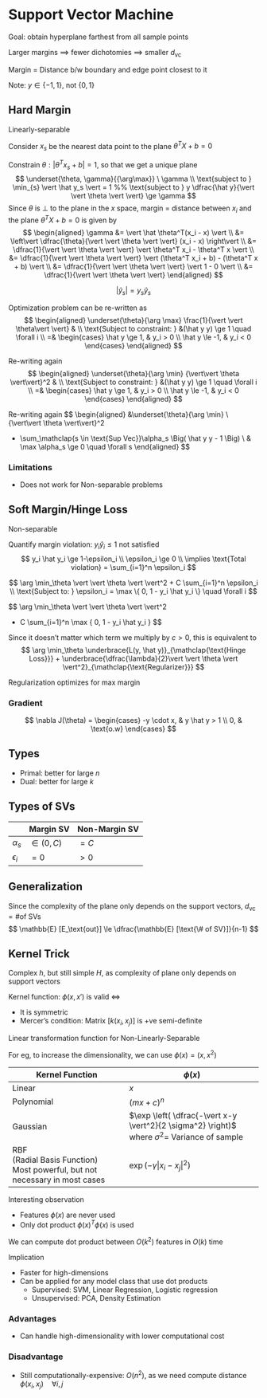 # Support Vector Machine

Goal: obtain hyperplane farthest from all sample points

Larger margins $\implies$ fewer dichotomies $\implies$ smaller $d_\text{vc}$

Margin = Distance b/w boundary and edge point closest to it

Note: $y \in \{ -1, 1 \}$, not $\{ 0, 1 \}$

## Hard Margin

Linearly-separable

Consider $x_s$ be the nearest data point to the plane $\theta^T X + b=0$

Constrain $\theta: \vert \theta^T x_s + b \vert = 1$, so that we get a unique plane
$$
\underset{\theta, \gamma}{{\arg\max}} \ \gamma
\\
\text{subject to } \min_{s} \vert \hat y_s \vert = 1
%% \text{subject to } y \dfrac{\hat y}{\vert \vert \theta \vert \vert} \ge \gamma
$$
Since $\theta$ is $\perp$ to the plane in the $x$ space, margin = distance between $x_i$ and the plane $\theta^T X + b=0$ is given by
$$
\begin{aligned}
\gamma
&= \vert \hat \theta^T(x_i - x) \vert
\\
&= \left\vert \dfrac{\theta}{\vert \vert \theta \vert \vert} (x_i - x) \right\vert
\\
&= \dfrac{1}{\vert \vert \theta \vert \vert} \vert \theta^T x_i - \theta^T x \vert
\\
&= \dfrac{1}{\vert \vert \theta \vert \vert} \vert (\theta^T x_i + b) - (\theta^T x + b) \vert \\
&= \dfrac{1}{\vert \vert \theta \vert \vert} \vert 1 - 0 \vert
\\
&= \dfrac{1}{\vert \vert \theta \vert \vert}
\end{aligned}
$$

$$
\vert \hat y_s \vert = y_s \hat y_s
$$

Optimization problem can be re-written as
$$
\begin{aligned}
\underset{\theta}{\arg \max} \frac{1}{\vert \vert \theta\vert \vert}
&
\\
\text{Subject to constraint: }
&(\hat y y) \ge 1 \quad \forall i
\\
=&
\begin{cases}
\hat y \ge 1, & y_i > 0 \\
\hat y \le -1, & y_i < 0 
\end{cases}
\end{aligned}
$$

Re-writing again
$$
\begin{aligned}
\underset{\theta}{\arg \min} {\vert\vert \theta \vert\vert}^2
&
\\
\text{Subject to constraint: }
&(\hat y y) \ge 1 \quad \forall i
\\
=&
\begin{cases}
\hat y \ge 1, & y_i > 0 \\
\hat y \le -1, & y_i < 0 
\end{cases}
\end{aligned}
$$

Re-writing again
$$
\begin{aligned}
&\underset{\theta}{\arg \min} \ {\vert\vert \theta \vert\vert}^2
- \sum_\mathclap{s \in \text{Sup Vec}}\alpha_s \Big( \hat y y - 1 \Big) \\
& \max \alpha_s \ge 0 \quad \forall s
\end{aligned}
$$

### Limitations

- Does not work for Non-separable problems

## Soft Margin/Hinge Loss

Non-separable

Quantify margin violation: $y_i \hat y_i \le 1$ not satisfied
$$
y_i \hat y_i \ge 1-\epsilon_i
\\
\epsilon_i \ge 0 \\
\implies \text{Total violation} = \sum_{i=1}^n \epsilon_i
$$

$$
\arg \min_\theta \vert \vert \theta \vert \vert^2 + C \sum_{i=1}^n \epsilon_i \\
\text{Subject to: } \epsilon_i = \max \{ 0, 1 - y_i \hat y_i \} \quad \forall i
$$

$$
\arg \min_\theta
\vert \vert \theta \vert \vert^2
+ C \sum_{i=1}^n \max \{ 0, 1 - y_i \hat y_i \}
$$

Since it doesn’t matter which term we multiply by $c>0$, this is equivalent to
$$
\arg \min_\theta
\underbrace{L(y, \hat y)}_{\mathclap{\text{Hinge Loss}}}
+
\underbrace{\dfrac{\lambda}{2}\vert \vert \theta \vert \vert^2}_{\mathclap{\text{Regularizer}}}
$$

Regularization optimizes for max margin

### Gradient

$$
\nabla J(\theta) =
\begin{cases}
-y \cdot x, & y \hat y > 1 \\
0, & \text{o.w}
\end{cases}
$$

## Types

- Primal: better for large $n$
- Dual: better for large $k$

## Types of SVs

|              | Margin SV    | Non-Margin SV |
| ------------ | ------------ | ------------- |
| $\alpha_s$   | $\in (0, C)$ | $= C$         |
| $\epsilon_i$ | $=0$         | $>0$          |

## Generalization

Since the complexity of the plane only depends on the support vectors, $d_\text{vc} = \text{\# of SVs}$
$$
\mathbb{E} [E_\text{out}] \le \dfrac{\mathbb{E}  [\text{\# of SV}]}{n-1}
$$

## Kernel Trick

Complex $h$, but still simple $H$, as complexity of plane only depends on support vectors

Kernel function: $\phi(x, x')$ is valid $\iff$

- It is symmetric
- Mercer’s condition: Matrix $[k(x_i, x_j)]$ is +ve semi-definite

Linear transformation function for Non-Linearly-Separable

For eg, to increase the dimensionality, we can use $\phi(x) = (x, x^2)$

| Kernel Function                                              | $\phi(x)$                                                    |
| ------------------------------------------------------------ | ------------------------------------------------------------ |
| Linear                                                       | $x$                                                          |
| Polynomial                                                   | $(mx+c)^n$                                                   |
| Gaussian                                                     | $\exp \left( \dfrac{-\vert  x-y  \vert^2}{2 \sigma^2} \right)$ <br /> where $\sigma^2 =$ Variance of sample |
| RBF<br />(Radial Basis Function)<br />Most powerful, but not necessary in most cases | $\exp( -\gamma \vert  x_i - x_j  \vert^2 )$                  |

Interesting observation

- Features $\phi(x)$ are never used
- Only dot product $\phi(x)^T \phi(x)$ is used

We can compute dot product between $O(k^2)$ features in $O(k)$ time

Implication

- Faster for high-dimensions
- Can be applied for any model class that use dot products
  - Supervised: SVM, Linear Regression, Logistic regression
  - Unsupervised: PCA, Density Estimation

### Advantages

- Can handle high-dimensionality with lower computational cost

### Disadvantage

- Still computationally-expensive: $O(n^2)$, as we need compute distance $\phi(x_i, x_j) \quad \forall i, j$
